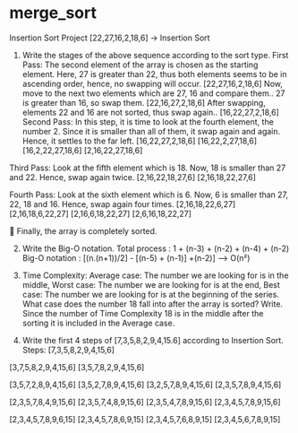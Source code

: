 # merge_sort

Insertion Sort Project
[22,27,16,2,18,6] -> Insertion Sort

1. Write the stages of the above sequence according to the sort type.
First Pass:
The second element of the array is chosen as the starting element. Here, 27 is greater than 22, thus both elements seems to be in ascending order, hence, no swapping will occur.
[22,27,16,2,18,6]
Now, move to the next two elements which are 27, 16 and compare them.. 27 is greater than 16, so swap them.
[22,16,27,2,18,6]
After swapping, elements 22 and 16 are not sorted, thus swap again..
[16,22,27,2,18,6]
Second Pass:
In this step, it is time to look at the fourth element, the number 2. Since it is smaller than all of them, it swap again and again. Hence, it settles to the far left.
[16,22,27,2,18,6]
[16,22,2,27,18,6]
[16,2,22,27,18,6]
[2,16,22,27,18,6]

Third Pass:
Look at the fifth element which is 18. Now, 18 is smaller than 27 and 22. Hence, swap again twice.
[2,16,22,18,27,6]
[2,16,18,22,27,6]

Fourth Pass:
Look at the sixth element which is 6. Now, 6 is smaller than 27, 22, 18 and 16. Hence, swap again four times.
[2,16,18,22,6,27]
[2,16,18,6,22,27]
[2,16,6,18,22,27]
[2,6,16,18,22,27]

👋 Finally, the array is completely sorted.

2. Write the Big-O notation.
Total process : 1 + (n-3) + (n-2) + (n-4) + (n-2) Big-O notation : [(n.(n+1))/2] - [(n-5) + (n-1)] +(n-2)] --> O(n²)

3. Time Complexity: Average case: The number we are looking for is in the middle, Worst case: The number we are looking for is at the end, Best case: The number we are looking for is at the beginning of the series.
What case does the number 18 fall into after the array is sorted? Write. Since the number of Time Complexity 18 is in the middle after the sorting it is included in the Average case.

4. Write the first 4 steps of [7,3,5,8,2,9,4,15.6] according to Insertion Sort.
Steps:
[7,3,5,8,2,9,4,15,6]

[3,7,5,8,2,9,4,15,6]
[3,5,7,8,2,9,4,15,6]

[3,5,7,2,8,9,4,15,6]
[3,5,2,7,8,9,4,15,6]
[3,2,5,7,8,9,4,15,6]
[2,3,5,7,8,9,4,15,6]

[2,3,5,7,8,4,9,15,6]
[2,3,5,7,4,8,9,15,6]
[2,3,5,4,7,8,9,15,6]
[2,3,4,5,7,8,9,15,6]

[2,3,4,5,7,8,9,6,15]
[2,3,4,5,7,8,6,9,15]
[2,3,4,5,7,6,8,9,15]
[2,3,4,5,6,7,8,9,15]
